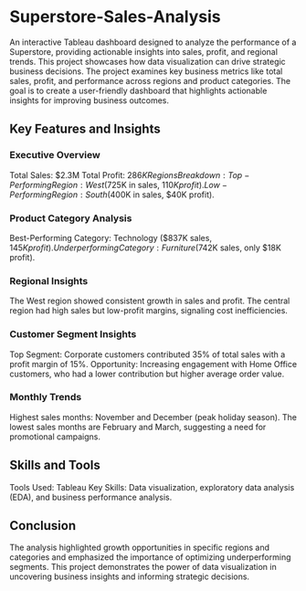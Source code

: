 # Superstore-Sales-Analysis

An interactive Tableau dashboard designed to analyze the performance of a Superstore, providing actionable insights into sales, profit, and regional trends. This project showcases how data visualization can drive strategic business decisions.
The project examines key business metrics like total sales, profit, and performance across regions and product categories. The goal is to create a user-friendly dashboard that highlights actionable insights for improving business outcomes.

## Key Features and Insights
### Executive Overview
Total Sales: $2.3M
Total Profit: $286K
Regions Breakdown:
Top-Performing Region: West ($725K in sales, $110K profit).
Low-Performing Region: South ($400K in sales, $40K profit).
### Product Category Analysis
Best-Performing Category: Technology ($837K sales, $145K profit).
Underperforming Category: Furniture ($742K sales, only $18K profit).
### Regional Insights
The West region showed consistent growth in sales and profit.
The central region had high sales but low-profit margins, signaling cost inefficiencies.
### Customer Segment Insights
Top Segment: Corporate customers contributed 35% of total sales with a profit margin of 15%.
Opportunity: Increasing engagement with Home Office customers, who had a lower contribution but higher average order value.
### Monthly Trends
Highest sales months: November and December (peak holiday season).
The lowest sales months are February and March, suggesting a need for promotional campaigns.

## Skills and Tools
Tools Used: Tableau
Key Skills: Data visualization, exploratory data analysis (EDA), and business performance analysis.

## Conclusion
The analysis highlighted growth opportunities in specific regions and categories and emphasized the importance of optimizing underperforming segments. This project demonstrates the power of data visualization in uncovering business insights and informing strategic decisions.

